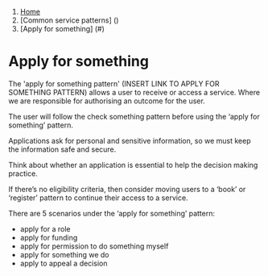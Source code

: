 1.  [Home](/docs/core/contents)
2.	[Common service patterns] ()
3.  [Apply for something] (#)

# Apply for something
The 'apply for something pattern' (INSERT LINK TO APPLY FOR SOMETHING PATTERN) allows a user to receive or access a service. Where we are responsible for authorising an outcome for the user.  

The user will follow the check something pattern before using the ‘apply for something’ pattern.

Applications ask for personal and sensitive information, so we must keep the information safe and secure.

Think about whether an application is essential to help the decision making practice. 

If there’s no eligibility criteria, then consider moving users to a ‘book’ or ‘register’ pattern to continue their access to a service. 

There are 5 scenarios under the ‘apply for something’ pattern:

* apply for a role
* apply for funding  
* apply for permission to do something myself 
* apply for something we do 
* apply to appeal a decision
